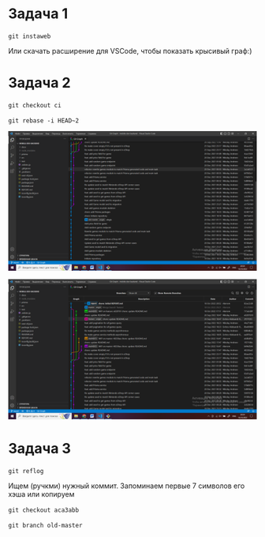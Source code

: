 # Задача 1
`git instaweb` 

Или скачать расширение для VSCode, чтобы показать крысивый граф:)

# Задача 2
`git checkout ci`

`git rebase -i HEAD~2`

![Изображение 2.1](\docx\task-2-1.png)

![Изображение 2.2](\docx\task-2-2.png)

# Задача 3
`git reflog`

Ищем (ручкми) нужный коммит. Запоминаем первые 7 символов его хэша или копируем

`git checkout aca3abb`

`git branch old-master`

